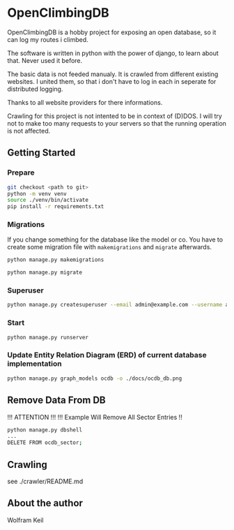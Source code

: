 # OpenClimbingDB

OpenClimbingDB is a hobby project for exposing an open database,
so it can log my routes i climbed.

The software is written in python with the power of django, to
learn about that. Never used it before.

The basic data is not feeded manualy. It is crawled from different
existing websites. I united them, so that i don't have to log in 
each in seperate for distributed logging.

Thanks to all website providers for there informations.

Crawling for this project is not intented to be in context of (D)DOS.
I will try not to make too many requests to your servers so that the 
running operation is not affected.

## Getting Started

### Prepare

```bash
git checkout <path to git>
python -m venv venv
source ./venv/bin/activate
pip install -r requirements.txt
```

### Migrations

If you change something for the database like the model or co. You have to create some migration file with `makemigrations` and `migrate` afterwards.

```bash
python manage.py makemigrations
```

```bash
python manage.py migrate
```

### Superuser

```bash
python manage.py createsuperuser --email admin@example.com --username admin
```

### Start

```bash
python manage.py runserver
```

### Update Entity Relation Diagram (ERD) of current database implementation

```bash
python manage.py graph_models ocdb -o ./docs/ocdb_db.png
```

## Remove Data From DB

!!! ATTENTION !!!
!!! Example Will Remove All Sector Entries !!

```bash
python manage.py dbshell
...
DELETE FROM ocdb_sector;
```

## Crawling

see ./crawler/README.md

## About the author

Wolfram Keil
